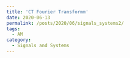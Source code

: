```yaml
---
title: 'CT Fourier Transformm'
date: 2020-06-13
permalink: /posts/2020/06/signals_systems2/
tags:
  - AM
category:
  - Signals and Systems
---
```

